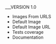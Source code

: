 ___VERSION 1.0

* Images From URLS
* Default Image
* Default Image URL
* Tests coverage
* Documentation
